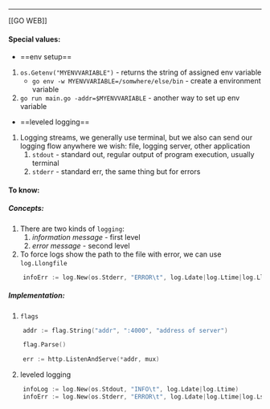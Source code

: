 ***
[[GO WEB]]
#### Special values:
- ==env setup==
1. `os.Getenv("MYENVVARIABLE")` - returns the string of assigned env variable 
	- `go env -w MYENVVARIABLE=/somwhere/else/bin`  - create a environment variable 
2. `go run main.go -addr=$MYENVVARIABLE` - another way to set up env variable 

- ==leveled logging== 
1. Logging streams, we generally use terminal, but we also can send our logging flow anywhere we wish: file, logging server, other application
	1. `stdout` - standard out, regular output of program execution, usually terminal
	2. `stderr` - standard err, the same thing but for errors 
#### To know:

##### Concepts:
1. There are two kinds of `logging`:
	1. *information message* - first level
	2. *error message* - second level
2. To force logs show the path to the file with error, we can use `log.Llongfile`
```go
	infoErr := log.New(os.Stderr, "ERROR\t", log.Ldate|log.Ltime|log.Llongfile)
```
##### Implementation:
1. `flags`
```go 
	addr := flag.String("addr", ":4000", "address of server")

	flag.Parse()

    err := http.ListenAndServe(*addr, mux)
```
2. leveled logging 

```go
	infoLog := log.New(os.Stdout, "INFO\t", log.Ldate|log.Ltime)
	infoErr := log.New(os.Stderr, "ERROR\t", log.Ldate|log.Ltime|log.Lshortfile)
```